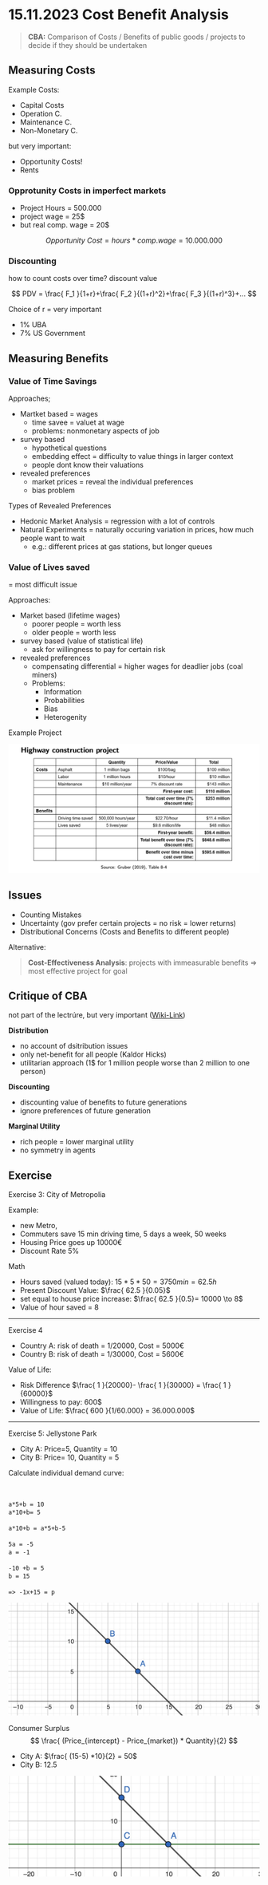 # 15.11.2023 Cost Benefit Analysis

> **CBA:** Comparison of Costs / Benefits of public goods / projects to decide if they should be undertaken

## Measuring Costs

Example Costs:

- Capital Costs
- Operation C.
- Maintenance C.
- Non-Monetary C.

but very important: 

- Opportunity Costs!
- Rents



### Opprotunity Costs in imperfect markets

- Project Hours = 500.000
- project wage = 25$
- but real comp. wage = 20$

$$
Opportunity \ Cost = hours * comp. wage = 10.000.000
$$

### Discounting

how to count costs over time? discount value 

$$
PDV = \frac{ F_1 }{1+r}+\frac{ F_2 }{(1+r)^2}+\frac{ F_3 }{(1+r)^3}+...
$$

Choice of r = very important

- 1% UBA
- 7% US Government 



## Measuring Benefits

### Value of Time Savings

Approaches;

- Martket based = wages
    - time savee = valuet at wage
    - problems: nonmonetary aspects of job
- survey based
    - hypothetical questions 
    - embedding effect = difficulty to value things in larger context
    - people dont know their valuations
- revealed preferences
    - market prices = reveal the individual preferences
    - bias problem



Types of Revealed Preferences

- Hedonic Market Analysis = regression with a lot of controls
- Natural Experiments = naturally occuring variation in prices, how much people want to wait
    - e.g.: different prices at gas stations, but longer queues 



### Value of Lives saved

= most difficult issue 

Approaches:

- Market based (lifetime wages)
    - poorer people = worth less
    - older people = worth less
- survey based (value of statistical life)
    - ask for willingness to pay for certain risk
- revealed preferences
    - compensating differential = higher wages for deadlier jobs (coal miners)
    - Problems: 
        - Information
        - Probabilities
        - Bias
        - Heterogenity 

Example Project

![img](../images/2023-11-15_10-56-20.jpg)

## Issues

- Counting Mistakes
- Uncertainty (gov prefer certain projects = no risk = lower returns)
- Distributional Concerns (Costs and Benefits to different people)



Alternative:

> **Cost-Effectiveness Analysis**: projects with immeasurable benefits => most effective project for goal



## Critique of CBA

not part of the lectrúre, but very important ([Wiki-Link](https://en.wikipedia.org/wiki/Cost%E2%80%93benefit_analysis#Criticisms))

**Distribution**

- no account of dsitribution issues
- only net-benefit for all people (Kaldor Hicks)
- utilitarian approach (1$ for 1 million people worse than 2 million to one person)

**Discounting**

- discounting value of benefits to future generations
- ignore preferences of future generation

**Marginal Utility**

- rich people = lower marginal utility
- no symmetry in agents



## Exercise

Exercise 3: City of Metropolia

Example: 

- new Metro, 
- Commuters save 15 min driving time, 5 days a week, 50 weeks
- Housing Price goes up 10000€
- Discount Rate 5%

Math

- Hours saved (valued today): $15*5*50 = 3750 min = 62.5h$
- Present Discount Value: $\frac{ 62.5 }{0.05}$
- set equal to house price increase: $\frac{ 62.5 }{0.5}= 10000 \to 8$
- Value of hour saved = 8

---

Exercise 4

- Country A: risk of death = 1/20000, Cost = 5000€
- Country B: risk of death = 1/30000, Cost = 5600€

Value of Life:

- Risk Difference $\frac{ 1 }{20000}- \frac{ 1 }{30000} = \frac{ 1 }{60000}$
- Willingness to pay: 600$
- Value of Life: $\frac{ 600 }{1/60.000} = 36.000.000$

---

Exercise 5: Jellystone Park

- City A: Price=5, Quantity = 10
- City B: Price= 10, Quantity = 5

Calculate individual demand curve:

```


a*5+b = 10
a*10+b= 5

a*10+b = a*5+b-5

5a = -5
a = -1

-10 +b = 5 
b = 15

=> -1x+15 = p
```

![img](../images/2023-11-28_17-42-38.jpg)

Consumer Surplus
$$
\frac{ (Price_{intercept} - Price_{market}) * Quantity}{2}
$$

- City A: $\frac{ (15-5) *10}{2} = 50$
- City B: 12.5

![img](../images/2023-11-28_17-45-04.jpg)

 

